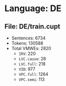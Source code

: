 Language: DE
============

## File: DE/train.cupt
* Sentences: 6734
* Tokens: 130588
* Total VMWEs: 2820
  * `IRV`: 220
  * `LVC.cause`: 28
  * `LVC.full`: 218
  * `VID`: 977
  * `VPC.full`: 1264
  * `VPC.semi`: 113


